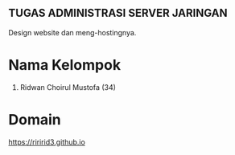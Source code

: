 ## TUGAS ADMINISTRASI SERVER JARINGAN
Design website dan meng-hostingnya.

# Nama Kelompok
1. Ridwan Choirul Mustofa (34)

# Domain
https://riririd3.github.io
